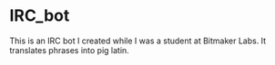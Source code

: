 IRC_bot
=======

This is an IRC bot I created while I was a student at Bitmaker Labs. It translates phrases into pig latin.
